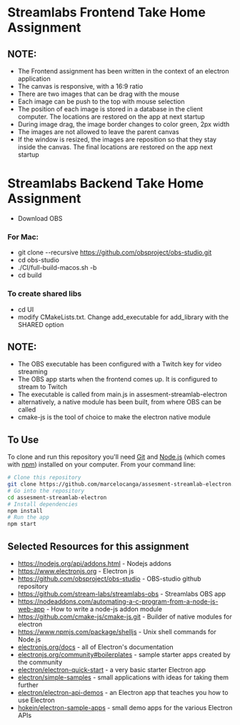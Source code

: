 # Streamlabs Frontend Take Home Assignment
## NOTE:
- The Frontend assignment has been written in the context of an electron application
- The canvas is responsive, with a 16:9 ratio
- There are two images that can be drag with the mouse
- Each image can be push to the top with mouse selection
- The position of each image is stored in a database in the client computer. The locations are restored on the app at next startup
- During image drag, the image border changes to color green, 2px width
- The images are not allowed to leave the parent canvas
- If the window is resized, the images are reposition so that they stay inside the canvas. The final locations are restored on the app next startup

# Streamlabs Backend Take Home Assignment

- Download OBS
### For Mac:
- git clone --recursive https://github.com/obsproject/obs-studio.git
- cd obs-studio
- ./CI/full-build-macos.sh -b
- cd build
### To create shared libs
- cd UI
- modify CMakeLists.txt. Change add_executable for add_library with the SHARED option

## NOTE:

- The OBS executable has been configured with a Twitch key for video streaming
- The OBS app starts when the frontend comes up. It is configured to stream to Twitch
- The executable is called from main.js in assesment-streamlab-electron
- alternatively, a native module has been built, from where OBS can be called
- cmake-js is the tool of choice to make the electron native module


## To Use

To clone and run this repository you'll need [Git](https://git-scm.com) and [Node.js](https://nodejs.org/en/download/) (which comes with [npm](http://npmjs.com)) installed on your computer. From your command line:

```bash
# Clone this repository
git clone https://github.com/marcelocanga/assesment-streamlab-electron.git
# Go into the repository
cd assesment-streamlab-electron
# Install dependencies
npm install
# Run the app
npm start
```

## Selected Resources for this assignment 

- https://nodejs.org/api/addons.html - Nodejs addons
- https://www.electronjs.org - Electron js
- https://github.com/obsproject/obs-studio - OBS-studio github repository
- https://github.com/stream-labs/streamlabs-obs - Streamlabs OBS app
- https://nodeaddons.com/automating-a-c-program-from-a-node-js-web-app - How to write a node-js addon module
- https://github.com/cmake-js/cmake-js.git - Builder of native modules for electron
- https://www.npmjs.com/package/shelljs - Unix shell commands for Node.js
- [electronjs.org/docs](https://electronjs.org/docs) - all of Electron's documentation
- [electronjs.org/community#boilerplates](https://electronjs.org/community#boilerplates) - sample starter apps created by the community
- [electron/electron-quick-start](https://github.com/electron/electron-quick-start) - a very basic starter Electron app
- [electron/simple-samples](https://github.com/electron/simple-samples) - small applications with ideas for taking them further
- [electron/electron-api-demos](https://github.com/electron/electron-api-demos) - an Electron app that teaches you how to use Electron
- [hokein/electron-sample-apps](https://github.com/hokein/electron-sample-apps) - small demo apps for the various Electron APIs
